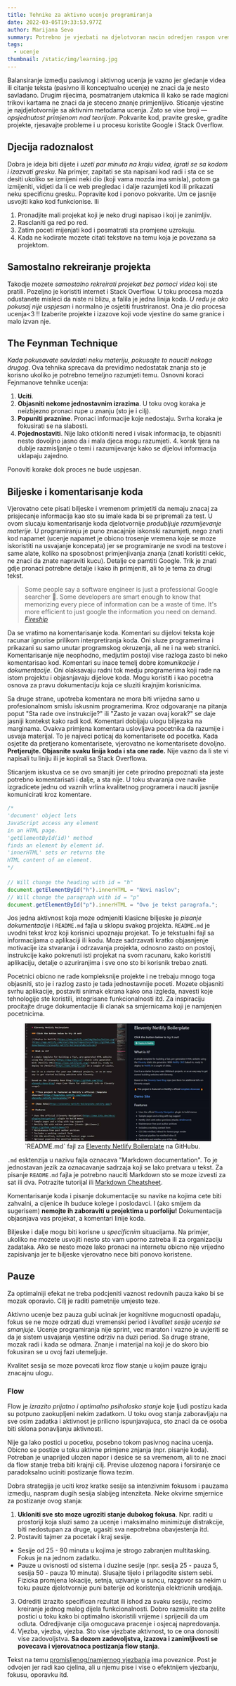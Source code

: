 ```yaml
---
title: Tehnike za aktivno ucenje programiranja
date: 2022-03-05T19:33:53.977Z
author: Marijana Sevo
summary: Potrebno je vjezbati na djelotvoran nacin odredjen raspon vremena da bi ono vodilo ka poboljsanju vjestina.
tags:
  - ucenje
thumbnail: /static/img/learning.jpg
---
```


Balansiranje izmedju pasivnog i aktivnog ucenja je vazno jer gledanje videa ili citanje teksta (pasivno ili konceptualno ucenje) ne znaci da je nesto savladano. Drugim rijecima, posmatranjem utakmica ili kako se rade magicni trikovi kartama ne znaci da je steceno znanje primjenljivo. Sticanje vjestine je najdjelotvornije sa aktivnim metodama ucenja. Zato se vise broji — <em>opsjednutost primjenom nad teorijom</em>. Pokvarite kod, pravite greske, gradite projekte, rjesavajte probleme i u procesu koristite Google i Stack Overflow.

## Djecija radoznalost

Dobra je ideja biti dijete i <em>uzeti par minuta na kraju videa, igrati se sa kodom i izazvati gresku</em>. Na primjer, zapitati se sta napisani kod radi i sta ce se desiti ukoliko se izmijeni neki dio (koji vama mozda ima smisla), potom ga izmijeniti, vidjeti da li ce web pregledac i dalje razumjeti kod ili prikazati neku specificnu gresku. Popravite kod i ponovo pokvarite. Um ce jasnije usvojiti kako kod funkcionise. Ili

1. Pronadjite mali projekat koji je neko drugi napisao i koji je zanimljiv.
2. Rasclaniti ga red po red.
3. Zatim poceti mijenjati kod i posmatrati sta promjene uzrokuju.
4. Kada ne kodirate mozete citati tekstove na temu koja je povezana sa projektom.

## Samostalno rekreiranje projekta

Takodje mozete <em>samostalno rekreirati projekat bez pomoci videa</em> koji ste pratili. Pozeljno je koristiti internet i Stack Overflow. U toku procesa mozda odustanete misleci da niste ni blizu, a falila je jedna linija koda. <em>U redu je ako pokusaj nije uspjesan</em> i normalno je osjetiti frustriranost. Ona je dio procesa ucenja<3 !! Izaberite projekte i izazove koji vode vjestine do same granice i malo izvan nje.

## The Feynman Technique

<em>Kada pokusavate savladati neku materiju, pokusajte to nauciti nekoga drugog</em>. Ova tehnika sprecava da previdimo nedostatak znanja sto je korisno ukoliko je potrebno temeljno razumjeti temu. Osnovni koraci Fejnmanove tehnike ucenja:

1. <b>Uciti</b>.
2. <b>Objasniti nekome jednostavnim izrazima</b>. U toku ovog koraka je neizbjezno pronaci rupe u znanju (sto je i cilj).
3. <b>Popuniti praznine</b>. Pronaci informacije koje nedostaju. Svrha koraka je fokusirati se na slabosti.
4. <b>Pojednostaviti</b>. Nije lako otkloniti nered i visak informacija, te objasniti nesto dovoljno jasno da i mala djeca mogu razumjeti.  4. korak tjera na dublje razmisljanje o temi i razumijevanje kako se dijelovi informacija uklapaju zajedno. 

Ponoviti korake dok proces ne bude uspjesan.

## Biljeske i komentarisanje koda

Vjerovatno cete pisati biljeske i vremenom primjetiti da nemaju znacaj za prisjecanje informacija kao sto su imale kada bi se pripremali za test. U ovom slucaju komentarisanje koda djelotvornije <em>produbljuje razumijevanje materije</em>. U programiranju je puno znacajnije iskonski razumjeti, nego znati kod napamet (ucenje napamet je obicno trosenje vremena koje se moze iskoristiti na usvajanje koncepata) jer se programiranje ne svodi na testove i same alate, koliko na sposobnost primjenjivanja znanja (znati koristiti cekic, ne znaci da znate napraviti kucu). Detalje ce pamtiti Google. Trik je znati gdje pronaci potrebne detalje i kako ih primjeniti, ali to je tema za drugi tekst.


<div class="tip right-tip" style="--span-row: 2;">
<blockquote cite="https://www.youtube.com/watch?v=cEBkvm0-rg0">
 <p>Some people say a software engineer is just a professional Google searcher 💼. Some developers are smart enough to know that memorizing every piece of information can be a waste of time. It's more efficient to just google the information you need on demand.
 <a target="_blank" href="https://www.youtube.com/watch?v=cEBkvm0-rg0"><cite class="by">Fireship</cite></a>
 </p>
</blockquote>
</div>

Da se vratimo na komentarisanje koda. Komentari su dijelovi teksta koje racunar ignorise prilikom interpretiranja koda. Oni sluze programerima i prikazani su samo unutar programskog okruzenja, ali ne i na web stranici. Komentarisanje nije neophodno, medjutim  postoji vise razloga zasto bi neko komentarisao kod. Komentari su inace temelj dobre <em>komunikacije i dokumentacije</em>. Oni olaksavaju radni tok medju programerima koji rade na istom projektu i objasnjavaju dijelove koda. Mogu koristiti i kao pocetna osnova za pravu dokumentaciju koja ce sluziti krajnjim korisnicima. 

Sa druge strane, upotreba komentara ne mora biti vrijedna samo u profesionalnom smislu iskusnim programerima. <!-- Programer moze sebi ostaviti podsjetnik sta je potrebno uraditi naknadno ili koji kod izaziva gresku, moze blize objasniti i rasclaniti zadatak na manje korake. TODO: more about commenting code : https://en.wikipedia.org/wiki/Comment_(computer_programming)--> 
Kroz odgovaranje na pitanja poput "Sta rade ove instrukcije?" ili "Zasto je vazan ovaj korak?" se daje jasniji kontekst kako radi kod. Komentari dobijaju ulogu biljezaka na marginama. Ovakva primjena komentara uslovljava pocetnika da razumije i usvaja materijal. To je najveci poticaj da komentarisete od pocetka. Kada osjetite da pretjerano komentarisete, vjerovatno ne komentarisete dovoljno. <strong>Pretjerujte. Objasnite svaku linija koda i sta one rade.</strong> Nije vazno da li ste vi napisali tu liniju ili je kopirali sa Stack Overflowa.

Sticanjem iskustva ce se ovo smanjiti jer cete prirodno prepoznati sta jeste potrebno komentarisati i dalje, a sta nije. U toku stvaranja ove navike izgradicete jednu od vaznih vrlina kvalitetnog programera i nauciti jasnije komunicirati kroz komentare.

```js
/*
'document' object lets 
JavaScript access any element 
in an HTML page.
'getElementById(id)' method 
finds an element by element id.
'innerHTML' sets or returns the 
HTML content of an element.
*/

// Will change the heading with id = "h"
document.getElementById("h").innerHTML = "Novi naslov";
// Will change the paragraph with id = "p"
document.getElementById("p").innerHTML = "Ovo je tekst paragrafa.";
```

Jos jedna aktivnost koja moze odmjeniti klasicne biljeske je <em>pisanje dokumentacije</em> i `README.md` fajla u sklopu svakog projekta. `README.md` je uvodni tekst kroz koji korisnici upoznaju projekat. To je tekstualni fajl sa informacijama o aplikaciji ili kodu. Moze sadrzavati kratko objasnjenje motivacije iza stvaranja i odrzavanja projekta, odnosno zasto on postoji, instrukcije kako pokrenuti isti projekat na svom racunaru, kako koristiti aplikaciju, detalje o azuriranjima i sve ono sto bi korisnik trebao znati. 

Pocetnici obicno ne rade kompleksnije projekte i ne trebaju mnogo toga objasniti, sto je i razlog zasto je tada jednostavnije poceti. Mozete objasniti svrhu aplikacije, postaviti snimak ekrana kako ona izgleda, navesti koje tehnologije ste koristili, integrisane funkcionalnosti itd. Za inspiraciju procitajte druge dokumentacije ili clanak sa smjernicama koji je namjenjen pocetnicima.

<figure class="wide-img">
<img src="/static/img/readme.jpg" alt="Keyboard scheme - which finger should trigger which key."> 
 <figcaption>`README.md` fajl za <a target="_blank" href="https://github.com/danurbanowicz/eleventy-netlify-boilerplate#readme">Eleventy Netlify Boilerplate</a> na GitHubu.</figcaption>
</figure>

`.md` esktenzija u nazivu fajla oznacava "Markdown documentation". To je jednostavan jezik za oznacavanje sadrzaja koji se lako pretvara u tekst. Za pisanje `README.md` fajla je potrebno nauciti Markdown sto se moze izvesti za sat ili dva. Potrazite tutorijal ili <a target="_blank" href="https://github.com/adam-p/markdown-here/wiki/Markdown-Cheatsheet">Markdown Cheatsheet</a>.

Komentarisanje koda i pisanje dokumentacije su navike na kojima cete biti zahvalni, a cijenice ih buduce kolege i poslodavci. I (ako smijem da sugerisem) <strong>nemojte ih zaboraviti u projektima u porfoliju!</strong> Dokumentacija objasnjava vas projekat, a komentari linije koda.

Biljeske i dalje mogu biti korisne u <i>specificnim</i> situacijama. Na primjer, ukoliko ne mozete usvojiti nesto sto vam uporno zatreba ili za organizaciju zadataka. Ako se nesto moze lako pronaci na internetu obicno nije vrijedno zapisivanja jer te biljeske vjerovatno nece biti ponovo koristene. 

<!-- TODO:[]: napisati markdown clanak []:dokumentacija clanak? https://www.youtube.com/watch?v=R6zeikbTgVc -->

<!-- TODO:[]: Napisati clanak o tome zasto komentarisati kod []: Most people think the comments are there to explain the code to other coders, but it's the code that's there to explain the comments to the computer. Drugi razlog je to sto cete graditi sjajnu naviku od pocetka. Jedna od vaznih vrlina dobrog programera je komunicirati kroz komentare sto je moguce jasnije. Sa razvijanjem vjestina cete prepoznati sta je potrebno, a sta nije potrebno komentarisati. -->

<!-- Sastoji se od nekoliko koraka 1 Ucenje. 2 Pokusati objasniti (djetetu) jednostavnim izrazima. U toku ovog koraka je neizbjezno pronaci rupe u znanju ali to je cilj. 3 Popuniti praznine. Pronaci informacije koje nedostaju i povezati ih sa ostalim znanjem. Svrha ovog koraka je fokusirati se na slabosti. 4 Pojednostaviti. Nije lako otkloniti nered i visak informacija, te objasniti nesto dovoljno jasno da i mala djeca mogu razumjeti.  4. korak prisiljava dublje razmisljanje o temi, razumijevanje kako se dijelovi informacija uklapaju i sprecava da previdimo praznine u znanju. Umjesto pukog kopiranja koda dobro je <em>kucati kod</em> kada pratite instrukcije: ovako vise obracamo paznju na detalje, sintaksu, kako se pise funkcija, kako se koriste parametri unutar funkcije, gdje ide tacka i zarez itd. Kroz prepisivanje se dobija uvid u to kako izgleda i kako se pise dobar kod. Korak dalje je probati <em>napisati kod rukom na papir</em>? 

Pisanje dokumentacije (poput `README.md` dokumenta na GitHubu) ce takodje mnogo vise doprinjeti od biljeski. Pricamo o navikama koje i mnogi iskusniji programeri previde. One obezbjedjuju solidniji pocetak i naknadno laksi put pred sobom. Znacajno doprinose usvajanju i utemeljenju znanja (pored toga sto su vrlo privlacne poslodavcima i imate sta pokazati). Razlika izmedju komentara i dokumentacije je ta sto sa komentarima objasnjavate sta radi dio koda, a sa dokumentacijom, sa kojim tehnologijama, kako, sta radi vasa aplikacija, sta je njena svrha itd. naucite markdown TODO: []: napisi clanak o markdown-u []:izazovi za oblast koja se obradjuje--> 

## Pauze

Za optimalniji efekat ne treba podcjeniti vaznost redovnih pauza kako bi se mozak oporavio. Cilj je raditi pametnije umjesto teze. 

Aktivno ucenje bez pauza gubi ucinak jer kognitivne mogucnosti opadaju, fokus se ne moze odrzati duzi vremenski period i <em>kvalitet sesije ucenja se smanjuje</em>. Ucenje programiranja nije sprint, vec maraton i vazno je uvjeriti se da je sistem usvajanja vjestine odrziv na duzi period. Sa druge strane, mozak radi i kada se odmara. Znanje i materijal na koji je do skoro bio fokusiran se u ovoj fazi utemeljuje. 

Kvalitet sesija se moze povecati kroz flow stanje u kojim pauze igraju znacajnu ulogu.

### Flow

Flow je <em>izrazito prijatno i optimalno psiholosko stanje</em> koje ljudi postizu kada su potpuno zaokupljeni nekim zadatkom. U toku ovog stanja zaboravljaju na sve osim zadatka i aktivnost je prilicno ispunjavajuca, sto znaci da ce osoba biti sklona ponavljanju aktivnosti.

Nije ga lako postici u pocetku, posebno tokom pasivnog nacina ucenja. Obicno se postize u toku aktivne primjene znjanja (npr. pisanje koda). Potreban je unaprijed ulozen napor i desice se sa vremenom, ali to ne znaci da flow stanje treba biti krajnji cilj. Previse ulozenog napora i forsiranje ce paradoksalno uciniti postizanje flowa tezim.

Dobra strategija je uciti kroz kratke sesije sa intenzivnim fokusom i pauzama izmedju, naspram dugih sesija slabijeg intenziteta. Neke okvirne smjernice za postizanje ovog stanja: 

<span>

  1. <strong>Ukloniti sve sto moze ugroziti stanje dubokog fokusa</strong>. Npr. raditi u prostoriji koja sluzi samo za ucenje i maksimalno minimizuje distrakcije, biti nedostupan za druge, ugasiti sva nepotrebna obavjestenja itd.
  2. <span class="i">Postaviti tajmer za pocetak i kraj sesije.</span>
  + Sesije od 25 - 90 minuta u kojima je strogo zabranjen multitasking. Fokus je na jednom zadatku.
  + Pauze u ovisnosti od sistema i duzine sesije (npr. sesija 25 - pauza 5, sesija 50 - pauza 10 minuta). Slusajte tijelo i prilagodite sistem sebi. Fizicka promjena lokacije, setnja, uzivanje u suncu, razgovor sa nekim u toku pauze djelotvornije puni baterije od koristenja elektricnih uredjaja.
  3. <span class="i">Odrediti izrazito specifican rezultat ili ishod za svaku sesiju</span>, recimo kreiranje jednog malog dijela funkcionalnosti. Dobro razmislite sta zelite postici u toku kako bi optimalno iskoristili vrijeme i sprijecili da um odluta. Odredjivanje cilja omogucava pracenje i osjecaj napredovanja.
  4. <span class="i">Vjezba, vjezba, vjezba</span>. Sto vise vjezbate aktivnost, to ce ona donositi vise zadovoljstva. <b>Sa dozom zadovoljstva, izazova i zanimljivosti se povecava i vjerovatnoca postizanja flow stanja</b>.
</span>

Tekst na temu <a href="/posts/promisljeno-vjezbanje/">promisljenog/namjernog vjezbanja</a> ima poveznice. Post je odvojen jer radi kao cjelina, ali u njemu pise i vise o efektnijem vjezbanju, fokusu, oporavku itd.
